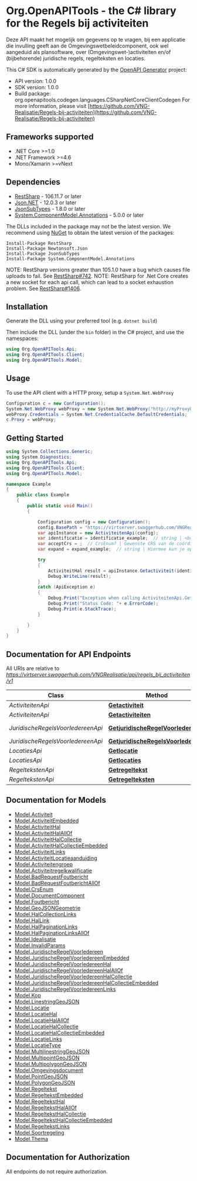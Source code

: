# Org.OpenAPITools - the C# library for the Regels bij activiteiten

<body><p>Deze API maakt het mogelijk om gegevens op te vragen, bij een applicatie die invulling geeft aan de Omgevingswetbeleidcomponent, ook wel aangeduid als plansoftware, over (Omgevingswet-)activiteiten en/of (bijbehorende) juridische regels, regelteksten en locaties.</p></body>

This C# SDK is automatically generated by the [OpenAPI Generator](https://openapi-generator.tech) project:

- API version: 1.0.0
- SDK version: 1.0.0
- Build package: org.openapitools.codegen.languages.CSharpNetCoreClientCodegen
    For more information, please visit [https://github.com/VNG-Realisatie/Regels-bij-activiteiten](https://github.com/VNG-Realisatie/Regels-bij-activiteiten)

<a name="frameworks-supported"></a>
## Frameworks supported
- .NET Core >=1.0
- .NET Framework >=4.6
- Mono/Xamarin >=vNext

<a name="dependencies"></a>
## Dependencies

- [RestSharp](https://www.nuget.org/packages/RestSharp) - 106.11.7 or later
- [Json.NET](https://www.nuget.org/packages/Newtonsoft.Json/) - 12.0.3 or later
- [JsonSubTypes](https://www.nuget.org/packages/JsonSubTypes/) - 1.8.0 or later
- [System.ComponentModel.Annotations](https://www.nuget.org/packages/System.ComponentModel.Annotations) - 5.0.0 or later

The DLLs included in the package may not be the latest version. We recommend using [NuGet](https://docs.nuget.org/consume/installing-nuget) to obtain the latest version of the packages:
```
Install-Package RestSharp
Install-Package Newtonsoft.Json
Install-Package JsonSubTypes
Install-Package System.ComponentModel.Annotations
```

NOTE: RestSharp versions greater than 105.1.0 have a bug which causes file uploads to fail. See [RestSharp#742](https://github.com/restsharp/RestSharp/issues/742).
NOTE: RestSharp for .Net Core creates a new socket for each api call, which can lead to a socket exhaustion problem. See [RestSharp#1406](https://github.com/restsharp/RestSharp/issues/1406).

<a name="installation"></a>
## Installation
Generate the DLL using your preferred tool (e.g. `dotnet build`)

Then include the DLL (under the `bin` folder) in the C# project, and use the namespaces:
```csharp
using Org.OpenAPITools.Api;
using Org.OpenAPITools.Client;
using Org.OpenAPITools.Model;
```
<a name="usage"></a>
## Usage

To use the API client with a HTTP proxy, setup a `System.Net.WebProxy`
```csharp
Configuration c = new Configuration();
System.Net.WebProxy webProxy = new System.Net.WebProxy("http://myProxyUrl:80/");
webProxy.Credentials = System.Net.CredentialCache.DefaultCredentials;
c.Proxy = webProxy;
```

<a name="getting-started"></a>
## Getting Started

```csharp
using System.Collections.Generic;
using System.Diagnostics;
using Org.OpenAPITools.Api;
using Org.OpenAPITools.Client;
using Org.OpenAPITools.Model;

namespace Example
{
    public class Example
    {
        public static void Main()
        {

            Configuration config = new Configuration();
            config.BasePath = "https://virtserver.swaggerhub.com/VNGRealisatie/api/regels_bij_activiteiten/v1";
            var apiInstance = new ActiviteitenApi(config);
            var identificatie = identificatie_example;  // string | <body><p>De unieke identificatie van de activiteit.</p></body>
            var acceptCrs = ;  // CrsEnum? | Gewenste CRS van de coördinaten in de response. (optional) 
            var expand = expand_example;  // string | Hiermee kun je opgeven welke gerelateerde resources meegeleverd moeten worden, en hun inhoud naar behoefte aanpassen. Hele resources of enkele properties geef je in de expand parameter kommagescheiden op. Properties die je wil ontvangen geef je op met de resource-naam gevolgd door de property naam, met daartussen een punt. In de definitie van het antwoord kun je bij _embedded zien welke gerelateerde resources meegeleverd kunnen worden. Zie [functionele specificaties](https://github.com/VNG-Realisatie/Haal-Centraal-common/blob/v1.2.0/features/expand.feature). (optional) 

            try
            {
                ActiviteitHal result = apiInstance.Getactiviteit(identificatie, acceptCrs, expand);
                Debug.WriteLine(result);
            }
            catch (ApiException e)
            {
                Debug.Print("Exception when calling ActiviteitenApi.Getactiviteit: " + e.Message );
                Debug.Print("Status Code: "+ e.ErrorCode);
                Debug.Print(e.StackTrace);
            }

        }
    }
}
```

<a name="documentation-for-api-endpoints"></a>
## Documentation for API Endpoints

All URIs are relative to *https://virtserver.swaggerhub.com/VNGRealisatie/api/regels_bij_activiteiten/v1*

Class | Method | HTTP request | Description
------------ | ------------- | ------------- | -------------
*ActiviteitenApi* | [**Getactiviteit**](docs/ActiviteitenApi.md#getactiviteit) | **GET** /activiteiten/{identificatie} | 
*ActiviteitenApi* | [**Getactiviteiten**](docs/ActiviteitenApi.md#getactiviteiten) | **GET** /activiteiten | 
*JuridischeRegelsVoorIedereenApi* | [**GetjuridischeRegelVoorIedereen**](docs/JuridischeRegelsVoorIedereenApi.md#getjuridischeregelvooriedereen) | **GET** /juridischeregelsvooriedereen/{identificatie} | 
*JuridischeRegelsVoorIedereenApi* | [**GetjuridischeRegelsVoorIedereen**](docs/JuridischeRegelsVoorIedereenApi.md#getjuridischeregelsvooriedereen) | **GET** /juridischeregelsvooriedereen | 
*LocatiesApi* | [**Getlocatie**](docs/LocatiesApi.md#getlocatie) | **GET** /locaties/{identificatie} | 
*LocatiesApi* | [**Getlocaties**](docs/LocatiesApi.md#getlocaties) | **GET** /locaties | 
*RegeltekstenApi* | [**Getregeltekst**](docs/RegeltekstenApi.md#getregeltekst) | **GET** /regelteksten/{identificatie} | 
*RegeltekstenApi* | [**Getregelteksten**](docs/RegeltekstenApi.md#getregelteksten) | **GET** /regelteksten | 


<a name="documentation-for-models"></a>
## Documentation for Models

 - [Model.Activiteit](docs/Activiteit.md)
 - [Model.ActiviteitEmbedded](docs/ActiviteitEmbedded.md)
 - [Model.ActiviteitHal](docs/ActiviteitHal.md)
 - [Model.ActiviteitHalAllOf](docs/ActiviteitHalAllOf.md)
 - [Model.ActiviteitHalCollectie](docs/ActiviteitHalCollectie.md)
 - [Model.ActiviteitHalCollectieEmbedded](docs/ActiviteitHalCollectieEmbedded.md)
 - [Model.ActiviteitLinks](docs/ActiviteitLinks.md)
 - [Model.ActiviteitLocatieaanduiding](docs/ActiviteitLocatieaanduiding.md)
 - [Model.Activiteitengroep](docs/Activiteitengroep.md)
 - [Model.Activiteitregelkwalificatie](docs/Activiteitregelkwalificatie.md)
 - [Model.BadRequestFoutbericht](docs/BadRequestFoutbericht.md)
 - [Model.BadRequestFoutberichtAllOf](docs/BadRequestFoutberichtAllOf.md)
 - [Model.CrsEnum](docs/CrsEnum.md)
 - [Model.DocumentComponent](docs/DocumentComponent.md)
 - [Model.Foutbericht](docs/Foutbericht.md)
 - [Model.GeoJSONGeometrie](docs/GeoJSONGeometrie.md)
 - [Model.HalCollectionLinks](docs/HalCollectionLinks.md)
 - [Model.HalLink](docs/HalLink.md)
 - [Model.HalPaginationLinks](docs/HalPaginationLinks.md)
 - [Model.HalPaginationLinksAllOf](docs/HalPaginationLinksAllOf.md)
 - [Model.Idealisatie](docs/Idealisatie.md)
 - [Model.InvalidParams](docs/InvalidParams.md)
 - [Model.JuridischeRegelVoorIedereen](docs/JuridischeRegelVoorIedereen.md)
 - [Model.JuridischeRegelVoorIedereenEmbedded](docs/JuridischeRegelVoorIedereenEmbedded.md)
 - [Model.JuridischeRegelVoorIedereenHal](docs/JuridischeRegelVoorIedereenHal.md)
 - [Model.JuridischeRegelVoorIedereenHalAllOf](docs/JuridischeRegelVoorIedereenHalAllOf.md)
 - [Model.JuridischeRegelVoorIedereenHalCollectie](docs/JuridischeRegelVoorIedereenHalCollectie.md)
 - [Model.JuridischeRegelVoorIedereenHalCollectieEmbedded](docs/JuridischeRegelVoorIedereenHalCollectieEmbedded.md)
 - [Model.JuridischeRegelVoorIedereenLinks](docs/JuridischeRegelVoorIedereenLinks.md)
 - [Model.Kop](docs/Kop.md)
 - [Model.LinestringGeoJSON](docs/LinestringGeoJSON.md)
 - [Model.Locatie](docs/Locatie.md)
 - [Model.LocatieHal](docs/LocatieHal.md)
 - [Model.LocatieHalAllOf](docs/LocatieHalAllOf.md)
 - [Model.LocatieHalCollectie](docs/LocatieHalCollectie.md)
 - [Model.LocatieHalCollectieEmbedded](docs/LocatieHalCollectieEmbedded.md)
 - [Model.LocatieLinks](docs/LocatieLinks.md)
 - [Model.LocatieType](docs/LocatieType.md)
 - [Model.MultilinestringGeoJSON](docs/MultilinestringGeoJSON.md)
 - [Model.MultipointGeoJSON](docs/MultipointGeoJSON.md)
 - [Model.MultipolygonGeoJSON](docs/MultipolygonGeoJSON.md)
 - [Model.Omgevingsdocument](docs/Omgevingsdocument.md)
 - [Model.PointGeoJSON](docs/PointGeoJSON.md)
 - [Model.PolygonGeoJSON](docs/PolygonGeoJSON.md)
 - [Model.Regeltekst](docs/Regeltekst.md)
 - [Model.RegeltekstEmbedded](docs/RegeltekstEmbedded.md)
 - [Model.RegeltekstHal](docs/RegeltekstHal.md)
 - [Model.RegeltekstHalAllOf](docs/RegeltekstHalAllOf.md)
 - [Model.RegeltekstHalCollectie](docs/RegeltekstHalCollectie.md)
 - [Model.RegeltekstHalCollectieEmbedded](docs/RegeltekstHalCollectieEmbedded.md)
 - [Model.RegeltekstLinks](docs/RegeltekstLinks.md)
 - [Model.Soortregeling](docs/Soortregeling.md)
 - [Model.Thema](docs/Thema.md)


<a name="documentation-for-authorization"></a>
## Documentation for Authorization

All endpoints do not require authorization.
